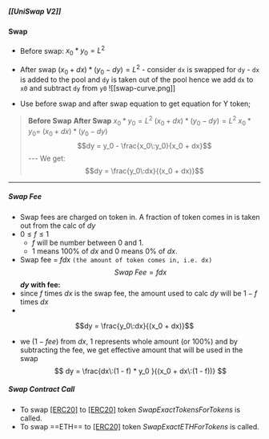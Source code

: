 ##### [[UniSwap V2]]

#### Swap

- Before swap:
	$x_0 * y_0 = L ^ 2$
- After swap 
	$(x_0 + dx) * (y_0 - dy) = L ^ 2$
		- consider `dx` is swapped for `dy`
		- `dx` is added to the pool and `dy` is taken out of the pool hence we add `dx` to `x0` and subtract `dy` from `y0`
		![[swap-curve.png]]
		
		
	
- Use before swap and after swap equation to get equation for Y token;
  
>**Before Swap**                  **After Swap**
  $x_0 * y_0 = L ^ 2$                 $(x_0 + dx) * (y_0 - dy) = L ^ 2$
  $x_0 * y_0 =$                        $(x_0 + dx) * (y_0 - dy)$
  $$dy = y_0 - \frac{x_0\:y_0}{x_0 + dx}$$   ---
  We get:   
> $$dy = \frac{y_0\:dx}{(x_0 + dx)}$$
 --- 

##### Swap Fee
- Swap fees are charged on token in. A fraction of token comes in is taken out from the calc of $dy$ 
- $0 \leq f \leq 1$
	- $f$ will be number between 0 and 1.
	- 1 means 100% of $dx$ and 0 means 0% of $dx$.
- Swap fee = $f dx$ `(the amount of token comes in, i.e. dx)`
$$Swap\;Fee = fdx$$
**$dy$ with fee:**
- since $f$ times $dx$ is the swap fee, the amount used to calc $dy$ will be $1-f$ times $dx$
- 
 $$dy = \frac{y_0\:dx}{(x_0 + dx)}$$

- we $(1 - fee)$ from $dx$, 1 represents whole amount (or 100%) and by subtracting the fee, we get effective amount that will be used in the swap 
$$
	dy = \frac{dx\:(1 - f) * y_0 }{(x_0 + dx\:(1 - f))}
	$$

##### Swap Contract Call
- To swap [[ERC20]](==WETH==) to [[ERC20]](==DAI==) token *SwapExactTokensForTokens* is called.
- To swap ==ETH== to [[ERC20]](==DAI==) token *SwapExactETHForTokens* is called.